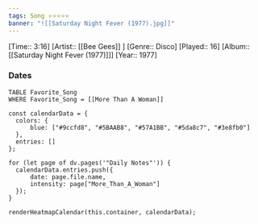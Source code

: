```yaml
---
tags: Song ⭐⭐⭐⭐⭐ 
banner: "![[Saturday Night Fever (1977).jpg]]"
---
```

[Time:: 3:16]
[Artist:: [[Bee Gees]] ]
[Genre:: Disco]
[Played:: 16]
[Album:: [[Saturday Night Fever (1977)]]]
[Year:: 1977]
### Dates
````dataview
TABLE Favorite_Song
WHERE Favorite_Song = [[More Than A Woman]]
````

  ```dataviewjs
const calendarData = { 
	colors: { 
		blue: ["#9ccfd8", "#5BAAB8", "#57A1BB", "#5da8c7", "#3e8fb0"] 
	}, 
	entries: [] 
}; 

for (let page of dv.pages('"Daily Notes"')) { 
	calendarData.entries.push({ 
		date: page.file.name, 
		intensity: page["More_Than_A_Woman"]
	}); 
} 

renderHeatmapCalendar(this.container, calendarData);
```
